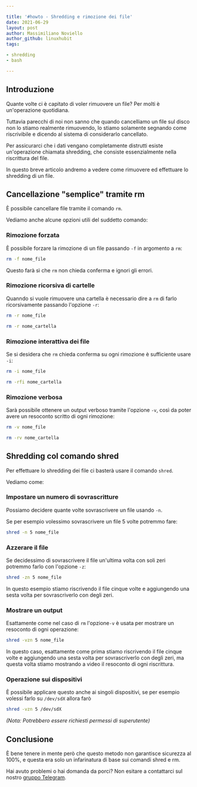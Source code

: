 ```yaml
---

title: '#howto - Shredding e rimozione dei file'
date: 2021-06-29
layout: post
author: Massimiliano Noviello
author_github: linuxhubit
tags:

- shredding
- bash

---
```




## Introduzione

Quante volte ci è capitato di voler rimuovere un file? Per molti è un'operazione quotidiana.

Tuttavia parecchi di noi non sanno che quando cancelliamo un file sul disco non lo stiamo realmente rimuovendo, lo stiamo solamente segnando come riscrivibile e dicendo al sistema di considerarlo cancellato.

Per assicurarci che i dati vengano completamente distrutti esiste un'operazione chiamata shredding, che consiste essenzialmente nella riscrittura del file.

In questo breve articolo andremo a vedere come rimuovere ed effettuare lo shredding di un file.



## Cancellazione "semplice" tramite rm

È possibile cancellare file tramite il comando `rm`.

Vediamo anche alcune opzioni utili del suddetto comando:



### Rimozione forzata

È possibile forzare la rimozione di un file passando `-f` in argomento a `rm`:

```bash
rm -f nome_file
```

Questo farà sì che `rm` non chieda conferma e ignori gli errori.



### Rimozione ricorsiva di cartelle

Quanndo si vuole rimuovere una cartella è necessario dire a `rm` di farlo ricorsivamente passando l'opzione `-r`:

```bash
rm -r nome_file

rm -r nome_cartella
```



### Rimozione interattiva dei file

Se si desidera che `rm` chieda conferma su ogni rimozione è sufficiente usare `-i`:

```bash
rm -i nome_file

rm -rfi nome_cartella
```



### Rimozione verbosa

Sarà possibile ottenere un output verboso tramite l'opzione `-v`, così da poter avere un resoconto scritto di ogni rimozione:

```bash
rm -v nome_file 

rm -rv nome_cartella
```



## Shredding col comando shred

Per effettuare lo shredding dei file ci basterà usare il comando `shred`.

Vediamo come:



### Impostare un numero di sovrascritture

Possiamo decidere quante volte sovrascrivere un file usando `-n`.



Se per esempio volessimo sovrascrivere un file 5 volte potremmo fare:

```bash
shred -n 5 nome_file
```



### Azzerare il file

Se decidessimo di sovrascrivere il file un'ultima volta con soli zeri potremmo farlo con l'opzione `-z`:

```bash
shred -zn 5 nome_file
```

In questo esempio stiamo riscrivendo il file cinque volte e aggiungendo una sesta volta per sovrascriverlo con degli zeri.



### Mostrare un output

Esattamente come nel caso di `rm` l'opzione`-v` è usata per mostrare un resoconto di ogni operazione:

```bash
shred -vzn 5 nome_file
```

In questo caso, esattamente come prima stiamo riscrivendo il file cinque volte e aggiungendo una sesta volta per sovrascriverlo con degli zeri, ma questa volta stiamo mostrando a video il resoconto di ogni riscrittura.



### Operazione sui dispositivi

È possibile applicare questo anche ai singoli dispositivi, se per esempio volessi farlo su `/dev/sdX` allora farò

```bash
shred -vzn 5 /dev/sdX
```

*(Nota: Potrebbero essere richiesti permessi di superutente)*



## Conclusione

È bene tenere in mente però che questo metodo non garantisce sicurezza al 100%, e questa era solo un infarinatura di base sui comandi shred e rm.

Hai avuto problemi o hai domanda da porci? Non esitare a contattarci sul nostro [gruppo Telegram](https://t.me/linuxpeople).


